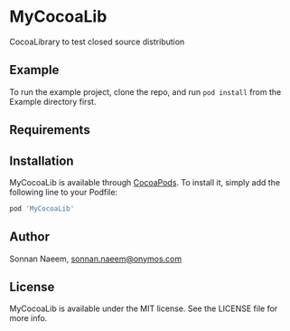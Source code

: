 # MyCocoaLib

CocoaLibrary to test closed source distribution

## Example

To run the example project, clone the repo, and run `pod install` from the Example directory first.

## Requirements

## Installation

MyCocoaLib is available through [CocoaPods](https://cocoapods.org). To install
it, simply add the following line to your Podfile:

```ruby
pod 'MyCocoaLib'
```

## Author

Sonnan Naeem, sonnan.naeem@onymos.com

## License

MyCocoaLib is available under the MIT license. See the LICENSE file for more info.
